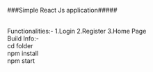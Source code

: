 ###Simple React Js application#####

<br>
Functionalities:-
1.Login
2.Register
3.Home Page

<br>
Build Info:-

<br> 
cd folder<br>
npm install<br>
npm start <br>
